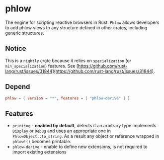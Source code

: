 # phlow
The engine for scripting reactive browsers in Rust. `Phlow` allows developers to add phlow views to any structure defined in other crates, including generic structures.

## Notice
This is a `nightly` crate because it relies on `specialization` (or `min_specialization`) features. See [https://github.com/rust-lang/rust/issues/31844](https://github.com/rust-lang/rust/issues/31844).

## Depend

```toml
phlow = { version = "*", features = [ "phlow-derive" ] }
```

## Features
- `printing` - **enabled by default**, detects if an arbitrary type implements `Display` or `Debug` and uses an appropriate one in `PhlowObject::to_string`. As a result any object or reference wrapped in `phlow!()` becomes printable.
- `phlow-derive` - enable to define new extensions, is not required to import existing extensions